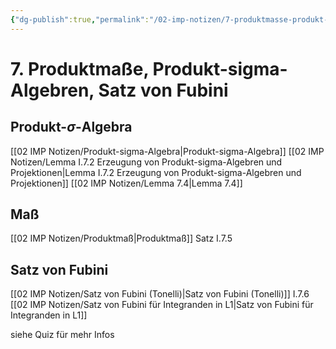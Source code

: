 ```yaml
---
{"dg-publish":true,"permalink":"/02-imp-notizen/7-produktmasse-produkt-sigma-algebren-satz-von-fubini/"}
---
```


# 7. Produktmaße, Produkt-sigma-Algebren, Satz von Fubini
## Produkt-$\sigma$-Algebra
[[02 IMP Notizen/Produkt-sigma-Algebra|Produkt-sigma-Algebra]]
[[02 IMP Notizen/Lemma I.7.2 Erzeugung von Produkt-sigma-Algebren und Projektionen|Lemma I.7.2 Erzeugung von Produkt-sigma-Algebren und Projektionen]]
[[02 IMP Notizen/Lemma 7.4|Lemma 7.4]]

## Maß
[[02 IMP Notizen/Produktmaß|Produktmaß]] Satz I.7.5 

## Satz von Fubini
[[02 IMP Notizen/Satz von Fubini (Tonelli)|Satz von Fubini (Tonelli)]] I.7.6 
[[02 IMP Notizen/Satz von Fubini für Integranden in L1|Satz von Fubini für Integranden in L1]]


siehe Quiz für mehr Infos


